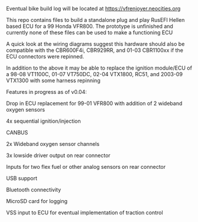 Eventual bike build log will be located at 
https://vfrenjoyer.neocities.org

This repo contains files to build a standalone plug and play RusEFI Hellen based ECU for a 99 Honda VFR800. The prototype is unfinished and currently none of these files can be used to make a functioning ECU

A quick look at the wiring diagrams suggest this hardware should also be compatible with the CBR600F4i, CBR929RR, and 01-03 CBR1100xx  if the ECU connectors were repinned.

In addition to the above it may be able to replace the ignition module/ECU of a 98-08 VT1100C, 01-07 VT750DC, 02-04 VTX1800, RC51, and 2003-09 VTX1300 with some harness repinning


Features in progress as of v0.04:

Drop in ECU replacement for 99-01 VFR800 with addition of 2 wideband oxygen sensors

4x sequential ignition/injection

CANBUS

2x Wideband oxygen sensor channels

3x lowside driver output on rear connector

Inputs for two flex fuel or other analog sensors on rear connector

USB support

Bluetooth connectivity

MicroSD card for logging

VSS input to ECU for eventual implementation of traction control
